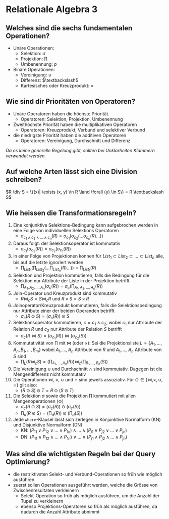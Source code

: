 # Relationale Algebra 3

## Welches sind die sechs fundamentalen Operationen?
* Unäre Operationen:
    * Selektion: $\sigma$
    * Projektion: $\prod$
    * Umbenennung: $p$
* Binäre Operationen:
    * Vereinigung: $\cup$
    * Differenz: $\textbackslash$
    * Kartesisches oder Kreuzprodukt: $\times$

## Wie sind dir Prioritäten von Operatoren?
* Unäre Operatoren haben die höchste Priorität.
    * Operatoren: Selektion, Projektion, Umbenennung
* Zweithöchste Priorität haben die multiplikativen Operatoren
    * Operatoren: Kreuzprodukt, Verbund und selektiver Verbund
* die niedrigste Priorität haben die additiven Operatoren
    * Operatoren: Vereinigung, Durchschnitt und Differenz

_Da es keine generelle Regelung gibt, sollten bei Unklarheiten Klammern verwendet werden_

## Auf welche Arten lässt sich eine Division schreiben?
$R \div S = \{(x)| \exists (x, y) \in R \land \forall (y) \in S\} = R \textbackslash S$

## Wie heissen die Transformationsregeln?
1. Eine konjunktive Selektions-Bedingung kann aufgebrochen werden in eine Folge von individuellen Selektions Operatoren
    * $\sigma_{c_1 \land c_2 \land \dots \land c_n}(R) = \sigma_{c_1}(\sigma_{c_2}(\dots \sigma_{c_n}(R) \dots ))$
2. Daraus folgt: der Selektionsoperator ist kommutativ
    * $\sigma_{c_1}(\sigma_{c_2}(R)) = \sigma_{c_2}(\sigma_{c_1}(R))$
3. In einer Folge von Projektionen können für $List_1 \subset List_2 \subset \dots \subset List_n$ alle, bis auf die letzte ignoriert werden
    * $\prod_{List_1}(\prod_{List_2}(\dots \prod_{List_n}(R) \dots )) = \prod_{List_1}(R)$
4. Selektion und Projektion kommutieren, falls die Bedingung für die Selektion nur Attribute der Liste in der Projektion betrifft
    * $\prod_{A_1, A_2, \dots, A_n}(\sigma_c(R)) = \sigma_c(\prod_{A_1, A_2, \dots, A_n}(R))$
5. Join-Operator und Kreuzprodukt sind kommutativ
    * $R \Join_c S = S \Join_c R$ und $R \times S = S \times R$
6. Joinoperator/Kreuzprodukt kommutieren, falls die Selektionsbedingung nur Attribute einer der beiden Operanden betrifft
    * $\sigma_c(R \odot S) = (\sigma_c(R)) \odot S$
7. Selektionsoperator kommutieren, $c = c_1 \land c_2$, wobei $c_1$ nur Attribute der Relation $R$ und $c_2$ nur Attribute der Relation $S$ betrifft
    * $\sigma_c(R \Join S) = (\sigma_{c_1}(R)) \Join (\sigma_{c_2}(S))$
8. Kommutativität von $\prod$ mit $\Join$ (oder $\times$): Sei die Projektionsliste
$L = \{A_1, \dots , A_n, B_1, \dots , B_m \}$ wobei $A_1, \dots , A_n$ Attribute von $R$ und $A_1, \dots , A_n$ Attribute von $S$ sind
    * $\prod_L(R \Join_c S) = (\prod_{A_1, \dots , A_n}(R)) \Join_c (\prod_{B_1, \dots , B_n}(S))$
9. Die Vereinigung $\cup$ und Durchschnitt $\cap$ sind kommutativ. Dagegen ist die Mengendifferenz nicht kommutativ
10. Die Operationen $\Join$, $\times$, $\cup$ und $\cap$ sind jeweils assoziativ. Für $\odot \in \{ \Join, \times, \cup, \cap \}$ gilt also:
    * $(R \odot S) \odot T = R \odot (S \odot T)$
11. Die Selektion $\sigma$ sowie die Projektion $\prod$ kommutiert mit allen Mengenoperationen ($\odot$)
    * $\sigma_c(R \odot S) = (\sigma_c(R)) \odot (\sigma_c(S))$
    * $\prod_d(R \odot S) = (\prod_d(R)) \odot (\prod_d(S))$
12. Jede `where`-Klausel lässt sich zerlegen in Konjunktive Normalform (KN) und Disjunktive Normalform (DN)
    * KN: $(P_{11} \lor P_{12} \lor \dots \lor P_{1n}) \land \dots \land (P_{j1} \lor P_{j2} \lor \dots \lor P_{jn})$
    * DN: $(P_{11} \land P_{12} \land \dots \land P_{1n}) \lor \dots \lor (P_{j1} \land P_{j2} \land \dots \land P_{jn})$

## Was sind die wichtigsten Regeln bei der Query Optimierung?
* die restriktivsten Selekt- und Verbund-Operationen so früh wie möglich ausführen
* zuerst sollen Operationen ausgeführt werden, welche die Grösse von Zwischenresultaten verkleinern
    * Selekt-Operation so früh als möglich ausführen, um die Anzahl der Tupel zu verkleinern
    * ebenso Projektions-Operatoren so früh als möglich ausführen, da dadurch die Anzahl Attribute abnimmt

